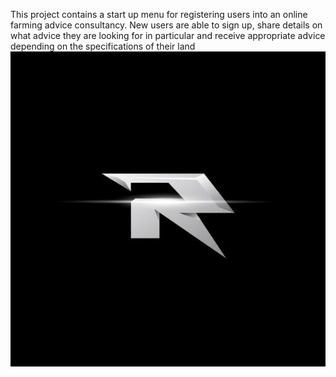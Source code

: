 This project contains a start up menu for registering users into an online farming advice consultancy. New users are able to sign up, share details on what advice they are looking for in particular and receive appropriate advice depending on the specifications of their land
![image alt](https://github.com/Hermanozzz/Hermanozzz.github.io/blob/3fa757915571ccc4826df1565ab32f081a481e94/RuwakaInc%20logo.jpeg)
